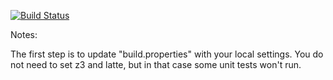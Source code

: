 [![Build Status](https://travis-ci.org/Dylan-Graham/green.svg?branch=master)](https://travis-ci.org/Dylan-Graham/green.svg?branch=master)

Notes:

The first step is to update "build.properties" with your local
settings.  You do not need to set z3 and latte, but in that case
some unit tests won't run.
   
